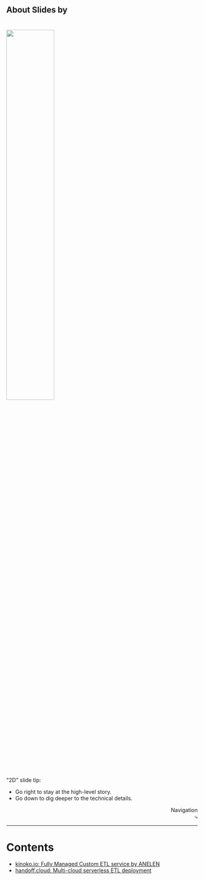 ## About Slides by
<h1>
<img src="https://www.anelen.co/assets/img/logo.png"
     style="width: 50%"
     alt-text="ANELEN"/>
</h1>

"2D" slide tip:
- Go right to stay at the high-level story.
- Go down to dig deeper to the technical details.

<div style="text-align: right;">Navigation</div>
<div style="text-align: right;">&#x2937;</div>

--------

# Contents

- [kinoko.io: Fully Managed Custom ETL service by ANELEN](/slides/?s=kinoko)
- [handoff.cloud: Multi-cloud serverless ETL deployment](/slides/?s=handoff)
